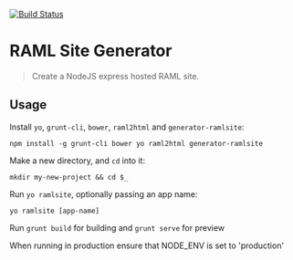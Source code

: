 [![Build Status](https://travis-ci.org/rovens/generator-ramlsite.svg)](https://travis-ci.org/rovens/generator-ramlsite)

# RAML Site Generator

> Create a NodeJS express hosted RAML site.

## Usage


Install `yo`, `grunt-cli`, `bower`, `raml2html` and `generator-ramlsite`:
```
npm install -g grunt-cli bower yo raml2html generator-ramlsite
```

Make a new directory, and `cd` into it:
```
mkdir my-new-project && cd $_
```

Run `yo ramlsite`, optionally passing an app name:
```
yo ramlsite [app-name]
```

Run `grunt build` for building and `grunt serve` for preview

When running in production ensure that NODE_ENV is set to 'production'

